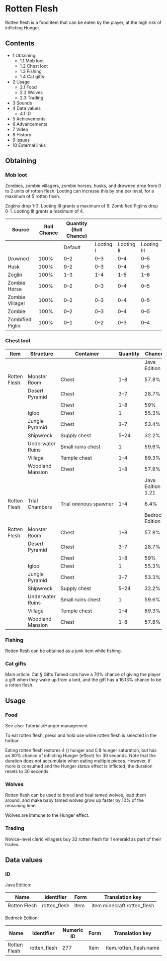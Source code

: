 # Rotten Flesh
Rotten flesh is a food item that can be eaten by the player, at the high risk of inflicting Hunger.

## Contents
- 1 Obtaining
	- 1.1 Mob loot
	- 1.2 Chest loot
	- 1.3 Fishing
	- 1.4 Cat gifts
- 2 Usage
	- 2.1 Food
	- 2.2 Wolves
	- 2.3 Trading
- 3 Sounds
- 4 Data values
	- 4.1 ID
- 5 Achievements
- 6 Advancements
- 7 Video
- 8 History
- 9 Issues
- 10 External links

## Obtaining
### Mob loot
Zombies, zombie villagers, zombie horses, husks, and drowned drop from 0 to 2 units of rotten flesh. Looting can increase this by one per level, for a maximum of 5 rotten flesh.

Zoglins drop 1-3. Looting III grants a maximum of 6. Zombified Piglins drop 0-1. Looting III grants a maximum of 4.

| Source           | Roll Chance | Quantity (Roll Chance) |           |            |             |
|------------------|-------------|------------------------|-----------|------------|-------------|
|                  |             | Default                | Looting I | Looting II | Looting III |
| Drowned          | 100%        | 0–2                    | 0–3       | 0–4        | 0–5         |
| Husk             | 100%        | 0–2                    | 0–3       | 0–4        | 0–5         |
| Zoglin           | 100%        | 1–3                    | 1–4       | 1–5        | 1–6         |
| Zombie Horse     | 100%        | 0–2                    | 0–3       | 0–4        | 0–5         |
| Zombie Villager  | 100%        | 0–2                    | 0–3       | 0–4        | 0–5         |
| Zombie           | 100%        | 0–2                    | 0–3       | 0–4        | 0–5         |
| Zombified Piglin | 100%        | 0–1                    | 0–2       | 0–3        | 0–4         |

### Chest loot
| Item         | Structure        | Container             | Quantity | Chance            |
|--------------|------------------|-----------------------|----------|-------------------|
|              |                  |                       |          | Java Edition      |
| Rotten Flesh | Monster Room     | Chest                 | 1–8      | 57.8%             |
|              | Desert Pyramid   | Chest                 | 3–7      | 28.7%             |
|              |                  | Chest                 | 1–8      | 59%               |
|              | Igloo            | Chest                 | 1        | 55.3%             |
|              | Jungle Pyramid   | Chest                 | 3–7      | 53.4%             |
|              | Shipwreck        | Supply chest          | 5–24     | 32.2%             |
|              | Underwater Ruins | Small ruins chest     | 1        | 59.6%             |
|              | Village          | Temple chest          | 1–4      | 89.3%             |
|              | Woodland Mansion | Chest                 | 1–8      | 57.8%             |
|              |                  |                       |          | Java Edition 1.21 |
| Rotten Flesh | Trial Chambers   | Trial ominous spawner | 1–4      | 6.4%              |
|              |                  |                       |          | Bedrock Edition   |
| Rotten Flesh | Monster Room     | Chest                 | 1–8      | 57.8%             |
|              | Desert Pyramid   | Chest                 | 3–7      | 28.7%             |
|              |                  | Chest                 | 1–8      | 59%               |
|              | Igloo            | Chest                 | 1        | 55.3%             |
|              | Jungle Pyramid   | Chest                 | 3–7      | 53.3%             |
|              | Shipwreck        | Supply chest          | 5–24     | 32.2%             |
|              | Underwater Ruins | Small ruins chest     | 1        | 59.6%             |
|              | Village          | Temple chest          | 1–4      | 89.3%             |
|              | Woodland Mansion | Chest                 | 1–8      | 57.8%             |

### Fishing
Rotten flesh can be obtained as a junk item while fishing.

### Cat gifts
Main article: Cat § Gifts
Tamed cats have a 70% chance of giving the player a gift when they wake up from a bed, and the gift has a 16.13% chance to be a rotten flesh.

## Usage
### Food
See also: Tutorials/Hunger management

To eat rotten flesh, press and hold use while rotten flesh is selected in the hotbar.

Eating rotten flesh restores 4 () hunger and 0.8 hunger saturation, but has an 80% chance of inflicting Hunger (effect) for 30 seconds. Note that the duration does not accumulate when eating multiple pieces. However, if more is consumed and the Hunger status effect is inflicted, the duration resets to 30 seconds.

### Wolves
Rotten flesh can be used to breed and heal tamed wolves, lead them around, and make baby tamed wolves grow up faster by 10% of the remaining time.

Wolves are immune to the Hunger effect.

### Trading
Novice-level cleric villagers buy 32 rotten flesh for 1 emerald as part of their trades.

## Data values
### ID
Java Edition:

| Name         | Identifier   | Form | Translation key             |
|--------------|--------------|------|-----------------------------|
| Rotten Flesh | rotten_flesh | Item | item.minecraft.rotten_flesh |

Bedrock Edition:

| Name         | Identifier   | Numeric ID | Form | Translation key        |
|--------------|--------------|------------|------|------------------------|
| Rotten Flesh | rotten_flesh | 277        | Item | item.rotten_flesh.name |

